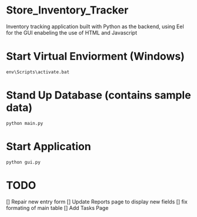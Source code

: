 # Store_Inventory_Tracker
Inventory tracking application built with Python as the backend, using Eel for the GUI enabeling the use of HTML and Javascript


# Start Virtual Enviorment (Windows)
```
env\Scripts\activate.bat
```

# Stand Up Database (contains sample data)
```
python main.py
```

# Start Application
```
python gui.py
```


# TODO
[] Repair new entry form
[] Update Reports page to display new fields
[] fix formating of main table
[] Add Tasks Page

